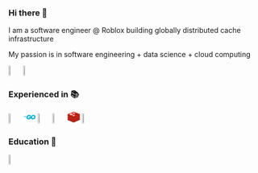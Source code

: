 ### Hi there 👋

I am a software engineer @ Roblox building globally distributed cache infrastructure

My passion is in software engineering + data science + cloud computing

<a href="https://www.linkedin.com/in/pranish-pantha/"><img src="https://cdn.jsdelivr.net/gh/devicons/devicon/icons/linkedin/linkedin-original.svg" height="5%" width="5%"/></a>
<a href="https://pranishpantha.me"><img src="https://pranishpantha.me/assets/img/favicon-32x32.png" height="5%" width="5%"></a>

### Experienced in 📚
<a href="https://www.python.org/" target="_blank" rel="noopener noreferrer"><img src="https://cdn.jsdelivr.net/gh/devicons/devicon/icons/python/python-original.svg" height="5%" width="5%"/></a>
<a href="https://go.dev/" target="_blank" rel="noopener noreferrer"><img src="https://github.com/devicons/devicon/blob/v2.15.1/icons/go/go-original-wordmark.svg" height="5%" width="5%"/></a>
<a href="https://cplusplus.com/" target="_blank" rel="noopener noreferrer"><img src="https://cdn.jsdelivr.net/gh/devicons/devicon/icons/cplusplus/cplusplus-original.svg" height="5%" width="5%" /></a>
<a href="https://www.postgresql.org/" target="_blank" rel="noopener noreferrer"><img src="https://cdn.jsdelivr.net/gh/devicons/devicon/icons/postgresql/postgresql-original.svg" height="5%" width="5%"/></a>
<a href="https://redis.io/" target="_blank" rel="noopener noreferrer"><img src="https://github.com/devicons/devicon/blob/v2.15.1/icons/redis/redis-original.svg" height="5%" width="5%"/></a>
<a href="https://cloud.google.com/" target="_blank" rel="noopener noreferrer"><img src="https://cdn.jsdelivr.net/gh/devicons/devicon/icons/googlecloud/googlecloud-original.svg" height="5%" width="5%"/></a>

### Education 🏫
<a href="https://cs.unc.edu/" target="_blank" rel="noopener noreferrer"><img src="https://advising.unc.edu/wp-content/uploads/sites/341/2019/04/LogoIcon-300x300.png" height="5%" width="5%"/></a>

